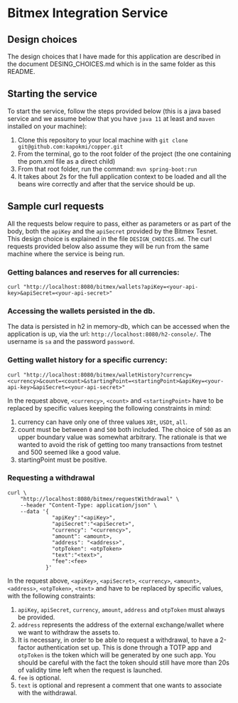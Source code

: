 # Bitmex Integration Service
## Design choices
The design choices that I have made for this application are described in the document DESING_CHOICES.md which is in the same folder as this README.

## Starting the service
To start the service, follow the steps provided below (this is a java based service and we assume below that you have `java 11` at least and `maven` installed on your machine):
1. Clone this repository to your local machine with `git clone git@github.com:kapokmi/copper.git` 
2. From the terminal, go to the root folder of the project (the one containing the pom.xml file as a direct child)
3. From that root folder, run the command: `mvn spring-boot:run`
4. It takes about 2s for the full application context to be loaded and all the beans wire correctly and after that the service should be up.

## Sample curl requests
All the requests below require to pass, either as parameters or as part of the body, both the `apiKey` and the  `apiSecret` provided by the Bitmex Tesnet. This design choice is explained in the file `DESIGN_CHOICES.md`.
The curl requests provided below also assume they will be run from the same machine where the service is being run.

### Getting balances and reserves for all currencies:
`curl "http://localhost:8080/bitmex/wallets?apiKey=<your-api-key>&apiSecret=<your-api-secret>"`

### Accessing the wallets persisted in the db.
The data is persisted in h2 in memory-db, which can be accessed when the application is up, via the url:
`http://localhost:8080/h2-console/`. The username is `sa` and the password `password`.

### Getting wallet history for a specific currency:
`curl "http://localhost:8080/bitmex/walletHistory?currency=<currency>&count=<count>&startingPoint=<startingPoint>&apiKey=<your-api-key>&apiSecret=<your-api-secret>"`

In the request above, `<currency>`, `<count>` and `<startingPoint>` have to be replaced by specific values keeping the following constraints in mind:
1. currency can have only one of three values `XBt`, `USDt`, `all`.
2. count must be between `0` and `500` both included. The choice of `500` as an upper boundary value was somewhat arbitrary. The rationale is that we wanted to avoid the risk of getting too many transactions from testnet and 500 seemed like a good value.
3. startingPoint must be positive.

### Requesting a withdrawal
```
curl \
    "http://localhost:8080/bitmex/requestWithdrawal" \
    --header "Content-Type: application/json" \
    --data '{
              "apiKey":"<apiKey>",
              "apiSecret":"<apiSecret>",
              "currency": "<currency>",
              "amount": <amount>,
              "address": "<address>",
              "otpToken": <otpToken>
              "text":"<text>",
              "fee":<fee>
            }'
```

In the request above, `<apiKey>`, `<apiSecret>`, `<currency>`, `<amount>`, `<address>`, `<otpToken>`, `<text>` and <fee> have to be replaced by specific values, with the following constraints:
1. `apiKey`, `apiSecret`, `currency`, `amount`, `address` and `otpToken` must always be provided.
2. `address` represents the address of the external exchange/wallet where we want to withdraw the assets to.
3. It is necessary, in order to be able to request a withdrawal, to have a 2-factor authentication set up. This is done through a TOTP app and `otpToken` is the token which will be generated by one such app. You should be careful with the fact the token should still have more than 20s of validity time left when the request is launched.
4. `fee` is optional.
5. `text` is optional and represent a comment that one wants to associate with the withdrawal.
